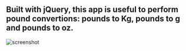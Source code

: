  ## Built with jQuery, this app is useful to perform pound convertions: pounds to Kg, pounds to g and pounds to oz.
 
 ![screenshot](https://user-images.githubusercontent.com/39097773/42474553-2f89dab0-8385-11e8-9f09-449edff9d679.PNG)
